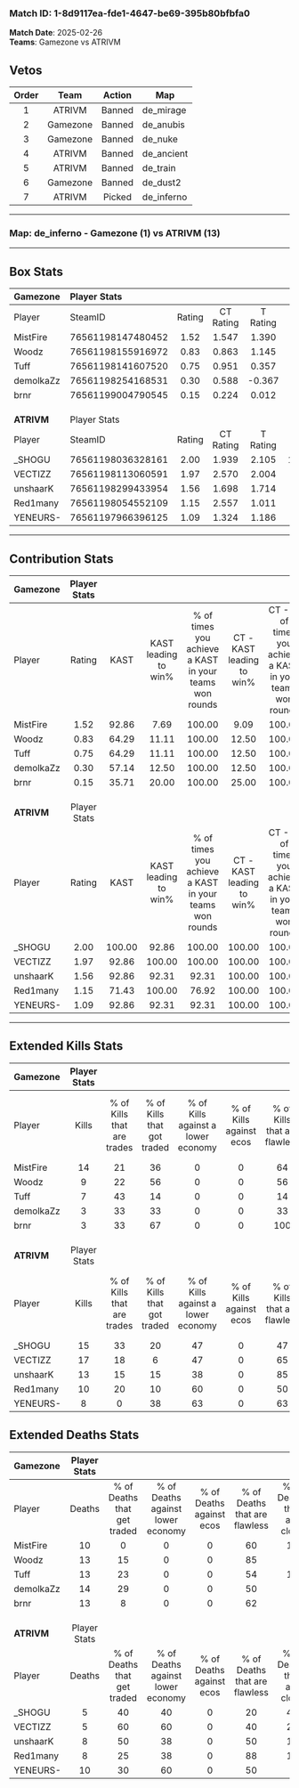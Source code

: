 ### Match ID: 1-8d9117ea-fde1-4647-be69-395b80bfbfa0  
**Match Date**: 2025-02-26  
**Teams**: Gamezone vs ATRIVM  

## Vetos  

| Order | Team | Action | Map |
| :---: | :--: | :----: | --- |
| 1 | ATRIVM | Banned | de_mirage |
| 2 | Gamezone | Banned | de_anubis |
| 3 | Gamezone | Banned | de_nuke |
| 4 | ATRIVM | Banned | de_ancient |
| 5 | ATRIVM | Banned | de_train |
| 6 | Gamezone | Banned | de_dust2 |
| 7 | ATRIVM | Picked | de_inferno |

---  

### **Map**: de_inferno - Gamezone (1) vs ATRIVM (13)  
---  

## Box Stats  

| **Gamezone** | Player Stats      |        |           |          |        |       |       |         |        |      |     |
| :- | :- | :-: | :-: | :-: | :-: | :-: | :-: | :-: | :-: | :-: | :-: |
| Player       | SteamID           | Rating | CT Rating | T Rating |  KAST  |  ADR  | Kills | Assists | Deaths | K/D  | HS% |
| MistFire     | 76561198147480452 |  1.52  |   1.547   |  1.390   | 92.86  | 94.4  |  14   |    0    |   10   | 1.40 | 50  |
| Woodz        | 76561198155916972 |  0.83  |   0.863   |  1.145   | 64.29  | 71.5  |   9   |    1    |   13   | 0.69 | 44  |
| Tuff         | 76561198141607520 |  0.75  |   0.951   |  0.357   | 64.29  | 79.9  |   7   |    4    |   13   | 0.54 | 57  |
| demolkaZz    | 76561198254168531 |  0.30  |   0.588   |  -0.367  | 57.14  | 45.6  |   3   |    3    |   14   | 0.21 |  0  |
| brnr         | 76561199004790545 |  0.15  |   0.224   |  0.012   | 35.71  | 37.8  |   3   |    3    |   13   | 0.23 | 66  |
|              |                   |        |           |          |        |       |       |         |        |      |     |
|              |                   |        |           |          |        |       |       |         |        |      |     |
|              |                   |        |           |          |        |       |       |         |        |      |     |
| **ATRIVM**   | Player Stats      |        |           |          |        |       |       |         |        |      |     |
| Player       | SteamID           | Rating | CT Rating | T Rating |  KAST  |  ADR  | Kills | Assists | Deaths | K/D  | HS% |
| _SHOGU       | 76561198036328161 |  2.00  |   1.939   |  2.105   | 100.00 | 128.1 |  15   |    9    |   5    | 3.00 | 46  |
| VECTIZZ      | 76561198113060591 |  1.97  |   2.570   |  2.004   | 92.86  | 114.0 |  17   |    1    |   5    | 3.40 | 41  |
| unshaarK     | 76561198299433954 |  1.56  |   1.698   |  1.714   | 92.86  | 82.2  |  13   |    8    |   8    | 1.63 | 53  |
| Red1many     | 76561198054552109 |  1.15  |   2.557   |  1.011   | 71.43  | 78.6  |  10   |    1    |   8    | 1.25 | 80  |
| YENEURS-     | 76561197966396125 |  1.09  |   1.324   |  1.186   | 92.86  | 65.8  |   8   |    4    |   10   | 0.80 | 50  |
---  

## Contribution Stats  

| **Gamezone** | Player Stats |        |                      |                                                        |                           |                                                             |                          |                                                            |
| :- | :-: | :-: | :-: | :-: | :-: | :-: | :-: | :-: |
| Player       |    Rating    |  KAST  | KAST leading to win% | % of times you achieve a KAST in your teams won rounds | CT - KAST leading to win% | CT - % of times you achieve a KAST in your teams won rounds | T - KAST leading to win% | T - % of times you achieve a KAST in your teams won rounds |
| MistFire     |     1.52     | 92.86  |         7.69         |                         100.00                         |           9.09            |                           100.00                            |           0.00           |                            0.00                            |
| Woodz        |     0.83     | 64.29  |        11.11         |                         100.00                         |           12.50           |                           100.00                            |           0.00           |                            0.00                            |
| Tuff         |     0.75     | 64.29  |        11.11         |                         100.00                         |           12.50           |                           100.00                            |           0.00           |                            0.00                            |
| demolkaZz    |     0.30     | 57.14  |        12.50         |                         100.00                         |           12.50           |                           100.00                            |           0.00           |                            0.00                            |
| brnr         |     0.15     | 35.71  |        20.00         |                         100.00                         |           25.00           |                           100.00                            |           0.00           |                            0.00                            |
|              |              |        |                      |                                                        |                           |                                                             |                          |                                                            |
|              |              |        |                      |                                                        |                           |                                                             |                          |                                                            |
|              |              |        |                      |                                                        |                           |                                                             |                          |                                                            |
| **ATRIVM**   | Player Stats |        |                      |                                                        |                           |                                                             |                          |                                                            |
| Player       |    Rating    |  KAST  | KAST leading to win% | % of times you achieve a KAST in your teams won rounds | CT - KAST leading to win% | CT - % of times you achieve a KAST in your teams won rounds | T - KAST leading to win% | T - % of times you achieve a KAST in your teams won rounds |
| _SHOGU       |     2.00     | 100.00 |        92.86         |                         100.00                         |          100.00           |                           100.00                            |          91.67           |                           100.00                           |
| VECTIZZ      |     1.97     | 92.86  |        100.00        |                         100.00                         |          100.00           |                           100.00                            |          100.00          |                           100.00                           |
| unshaarK     |     1.56     | 92.86  |        92.31         |                         92.31                          |          100.00           |                           100.00                            |          90.91           |                           90.91                            |
| Red1many     |     1.15     | 71.43  |        100.00        |                         76.92                          |          100.00           |                           100.00                            |          100.00          |                           72.73                            |
| YENEURS-     |     1.09     | 92.86  |        92.31         |                         92.31                          |          100.00           |                           100.00                            |          90.91           |                           90.91                            |
---  

## Extended Kills Stats  

| **Gamezone** | Player Stats |                            |                            |                                    |                         |                              |                                 |                                       |                    |           |
| :- | :-: | :-: | :-: | :-: | :-: | :-: | :-: | :-: | :-: | :-: |
| Player       |    Kills     | % of Kills that are trades | % of Kills that got traded | % of Kills against a lower economy | % of Kills against ecos | % of Kills that are flawless | % of Kills that are close duels | % of Kills that are assisted by flash | Pistol Round Kills | AWP Kills |
| MistFire     |      14      |             21             |             36             |                 0                  |            0            |              64              |                7                |                   0                   |         1          |     2     |
| Woodz        |      9       |             22             |             56             |                 0                  |            0            |              56              |               11                |                  11                   |         5          |     1     |
| Tuff         |      7       |             43             |             14             |                 0                  |            0            |              14              |               29                |                   0                   |         0          |     0     |
| demolkaZz    |      3       |             33             |             33             |                 0                  |            0            |              33              |               33                |                  33                   |         0          |     0     |
| brnr         |      3       |             33             |             67             |                 0                  |            0            |             100              |                0                |                   0                   |         0          |     1     |
|              |              |                            |                            |                                    |                         |                              |                                 |                                       |                    |           |
|              |              |                            |                            |                                    |                         |                              |                                 |                                       |                    |           |
|              |              |                            |                            |                                    |                         |                              |                                 |                                       |                    |           |
| **ATRIVM**   | Player Stats |                            |                            |                                    |                         |                              |                                 |                                       |                    |           |
| Player       |    Kills     | % of Kills that are trades | % of Kills that got traded | % of Kills against a lower economy | % of Kills against ecos | % of Kills that are flawless | % of Kills that are close duels | % of Kills that are assisted by flash | Pistol Round Kills | AWP Kills |
| _SHOGU       |      15      |             33             |             20             |                 47                 |            0            |              47              |                7                |                   7                   |         0          |     3     |
| VECTIZZ      |      17      |             18             |             6              |                 47                 |            0            |              65              |                6                |                   6                   |         9          |     2     |
| unshaarK     |      13      |             15             |             15             |                 38                 |            0            |              85              |                0                |                   0                   |         0          |     4     |
| Red1many     |      10      |             20             |             10             |                 60                 |            0            |              50              |               20                |                   0                   |         0          |     1     |
| YENEURS-     |      8       |             0              |             38             |                 63                 |            0            |              63              |               13                |                  13                   |         0          |     0     |
## Extended Deaths Stats  

| **Gamezone** | Player Stats |                             |                                   |                          |                               |                            |                           |               |
| :- | :-: | :-: | :-: | :-: | :-: | :-: | :-: | :-: |
| Player       |    Deaths    | % of Deaths that get traded | % of Deaths against lower economy | % of Deaths against ecos | % of Deaths that are flawless | % of Deaths that are close | % of Deaths while blinded | Deaths to AWP |
| MistFire     |      10      |              0              |                 0                 |            0             |              60               |             10             |             0             |       1       |
| Woodz        |      13      |             15              |                 0                 |            0             |              85               |             0              |             0             |       3       |
| Tuff         |      13      |             23              |                 0                 |            0             |              54               |             15             |            15             |       3       |
| demolkaZz    |      14      |             29              |                 0                 |            0             |              50               |             7              |             7             |       2       |
| brnr         |      13      |              8              |                 0                 |            0             |              62               |             8              |             0             |       0       |
|              |              |                             |                                   |                          |                               |                            |                           |               |
|              |              |                             |                                   |                          |                               |                            |                           |               |
|              |              |                             |                                   |                          |                               |                            |                           |               |
| **ATRIVM**   | Player Stats |                             |                                   |                          |                               |                            |                           |               |
| Player       |    Deaths    | % of Deaths that get traded | % of Deaths against lower economy | % of Deaths against ecos | % of Deaths that are flawless | % of Deaths that are close | % of Deaths while blinded | Deaths to AWP |
| _SHOGU       |      5       |             40              |                40                 |            0             |              20               |             40             |             0             |       1       |
| VECTIZZ      |      5       |             60              |                60                 |            0             |              40               |             20             |             0             |       0       |
| unshaarK     |      8       |             50              |                38                 |            0             |              50               |             13             |            13             |       1       |
| Red1many     |      8       |             25              |                38                 |            0             |              88               |             13             |             0             |       3       |
| YENEURS-     |      10      |             30              |                60                 |            0             |              50               |             0              |            10             |       1       |
